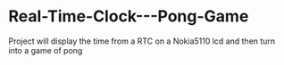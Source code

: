 # Real-Time-Clock---Pong-Game
Project will display the time from a RTC on a Nokia5110 lcd and then turn into a game of pong
